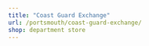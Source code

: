 ```yaml
---
title: "Coast Guard Exchange"
url: /portsmouth/coast-guard-exchange/
shop: department store
---
```

